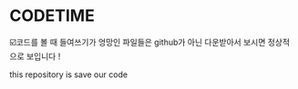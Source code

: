 # CODETIME
☑️코드를 볼 때 들여쓰기가 엉망인 파일들은 github가 아닌 다운받아서 보시면
정상적으로 보입니다 !

this repository is save our code
